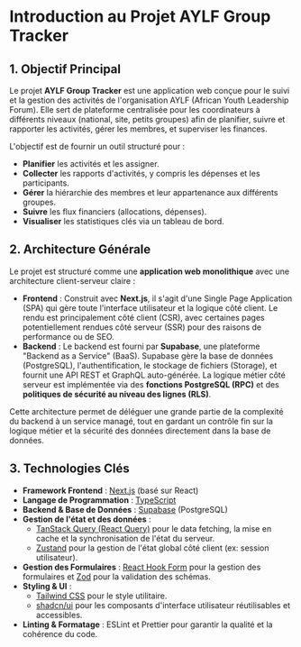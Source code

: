 # Introduction au Projet AYLF Group Tracker

## 1. Objectif Principal

Le projet **AYLF Group Tracker** est une application web conçue pour le suivi et la gestion des activités de l'organisation AYLF (African Youth Leadership Forum). Elle sert de plateforme centralisée pour les coordinateurs à différents niveaux (national, site, petits groupes) afin de planifier, suivre et rapporter les activités, gérer les membres, et superviser les finances.

L'objectif est de fournir un outil structuré pour :
- **Planifier** les activités et les assigner.
- **Collecter** les rapports d'activités, y compris les dépenses et les participants.
- **Gérer** la hiérarchie des membres et leur appartenance aux différents groupes.
- **Suivre** les flux financiers (allocations, dépenses).
- **Visualiser** les statistiques clés via un tableau de bord.

## 2. Architecture Générale

Le projet est structuré comme une **application web monolithique** avec une architecture client-serveur claire :

-   **Frontend** : Construit avec **Next.js**, il s'agit d'une Single Page Application (SPA) qui gère toute l'interface utilisateur et la logique côté client. Le rendu est principalement côté client (CSR), avec certaines pages potentiellement rendues côté serveur (SSR) pour des raisons de performance ou de SEO.
-   **Backend** : Le backend est fourni par **Supabase**, une plateforme "Backend as a Service" (BaaS). Supabase gère la base de données (PostgreSQL), l'authentification, le stockage de fichiers (Storage), et fournit une API REST et GraphQL auto-générée. La logique métier côté serveur est implémentée via des **fonctions PostgreSQL (RPC)** et des **politiques de sécurité au niveau des lignes (RLS)**.

Cette architecture permet de déléguer une grande partie de la complexité du backend à un service managé, tout en gardant un contrôle fin sur la logique métier et la sécurité des données directement dans la base de données.

## 3. Technologies Clés

-   **Framework Frontend** : [Next.js](https://nextjs.org/) (basé sur React)
-   **Langage de Programmation** : [TypeScript](https://www.typescriptlang.org/)
-   **Backend & Base de Données** : [Supabase](https://supabase.com/) (PostgreSQL)
-   **Gestion de l'état et des données** :
    -   [TanStack Query (React Query)](https://tanstack.com/query/latest) pour le data fetching, la mise en cache et la synchronisation de l'état du serveur.
    -   [Zustand](https://zustand-demo.pmnd.rs/) pour la gestion de l'état global côté client (ex: session utilisateur).
-   **Gestion des Formulaires** : [React Hook Form](https://react-hook-form.com/) pour la gestion des formulaires et [Zod](https://zod.dev/) pour la validation des schémas.
-   **Styling & UI** :
    -   [Tailwind CSS](https://tailwindcss.com/) pour le style utilitaire.
    -   [shadcn/ui](https://ui.shadcn.com/) pour les composants d'interface utilisateur réutilisables et accessibles.
-   **Linting & Formatage** : ESLint et Prettier pour garantir la qualité et la cohérence du code.
